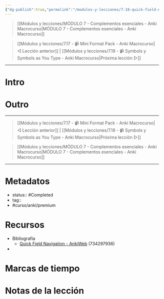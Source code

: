 ```yaml
---
{"dg-publish":true,"permalink":"/modulos-y-lecciones/7-18-quick-field-navigation-anki-macrocurso/","noteIcon":"","updated":"2024-05-22T13:35:15.166+02:00"}
---
```



> [[Módulos y lecciones/MÓDULO 7 - Complementos esenciales - Anki Macrocurso\|MÓDULO 7 - Complementos esenciales - Anki Macrocurso]]

> [[Módulos y lecciones/7.17 - 📹 Mini Format Pack - Anki Macrocurso\|◁ Lección anterior]] | [[Módulos y lecciones/7.19 - 📹 Symbols y Symbols as You Type - Anki Macrocurso\|Próxima lección ▷]]

---

# Intro


# 


# Outro

---

> [[Módulos y lecciones/7.17 - 📹 Mini Format Pack - Anki Macrocurso\|◁ Lección anterior]] | [[Módulos y lecciones/7.19 - 📹 Symbols y Symbols as You Type - Anki Macrocurso\|Próxima lección ▷]]

> [[Módulos y lecciones/MÓDULO 7 - Complementos esenciales - Anki Macrocurso\|MÓDULO 7 - Complementos esenciales - Anki Macrocurso]]

---
# Metadatos
- status:: #Completed 
- tag:: 
- #curso/anki/premium

# Recursos
- Bibliografía
	- [Quick Field Navigation - AnkiWeb](https://ankiweb.net/shared/info/734297936) (734297936)
- 

# Marcas de tiempo


# Notas de la lección

